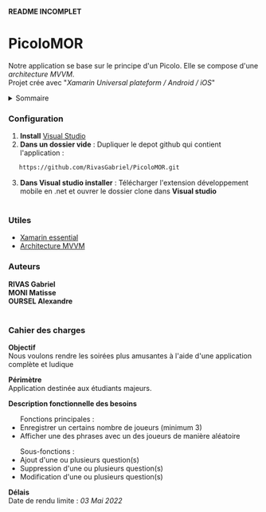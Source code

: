 **README INCOMPLET**

# PicoloMOR
 
Notre application se base sur le principe d'un Picolo.
Elle se compose d'une _architecture MVVM_. <br>
Projet crée avec "_Xamarin Universal plateform / Android / iOS_"

<details closed>
  <summary>Sommaire</summary>
  <ul>
    <li><a href="#configuration">Configuration</a></li>
    <li><a href="#utiles">Utiles</a></li>
    <li><a href="#auteurs">Auteurs</a></li>
    <li><a href="#cdc">Cahier des charges</a></li>
  </ul>
</details>


### <div id = "configuration"> Configuration </div>

1) **Install** [Visual Studio](https://visualstudio.microsoft.com/fr/vs/older-downloads/)
2) **Dans un dossier vide** : Dupliquer le depot github qui contient l'application :
```sh
   https://github.com/RivasGabriel/PicoloMOR.git
   ```
3) **Dans Visual studio installer** : Télécharger l'extension développement mobile en .net et ouvrer le dossier clone dans **Visual studio** <br> <br>


### <div id = "utiles"> Utiles </div>

  - [Xamarin essential](https://docs.microsoft.com/fr-fr/xamarin/essentials/) <br>
  - [Architecture MVVM](https://docs.microsoft.com/fr-fr/xamarin/xamarin-forms/enterprise-application-patterns/mvvm) <br>
 
 
### <div id = "auteurs"> Auteurs </div>

**RIVAS Gabriel** <br>
**MONI Matisse** <br>
**OURSEL Alexandre** <br> <br>


### <div id = "cdc"> Cahier des charges </div>

**Objectif** <br>
Nous voulons rendre les soirées plus amusantes à l'aide d'une application complète et ludique

**Périmètre** <br>
Application destinée aux étudiants majeurs.

**Description fonctionnelle des besoins** <br>
<ul>
 Fonctions principales :
 <li>Enregistrer un certains nombre de joueurs (minimum 3) </li>
 <li>Afficher une des phrases avec un des joueurs de manière aléatoire </li>
</ul>
<ul>
 Sous-fonctions :
 <li>Ajout d'une ou plusieurs question(s) </li>
 <li>Suppression d'une ou plusieurs question(s) </li>
 <li>Modification d'une ou plusieurs question(s) </li>
</ul>

**Délais** <br>
Date de rendu limite : _03 Mai 2022_
